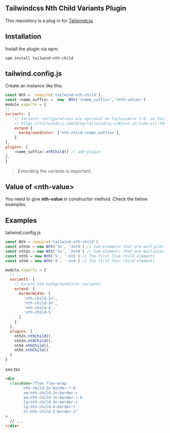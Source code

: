 ## Tailwindcss Nth Child Variants Plugin

This repository is a plug in for [Tailwindcss](https://github.com/tailwindlabs/tailwindcss)

## Installation

Install the plugin via npm:

    npm install tailwind-nth-child

## tailwind.config.js

Create an instance like this.

```js
const Nth =  require('tailwind-nth-child');
const <name_suffix> =  new  Nth('<name_suffix>','<nth-value>')
module.exports = {
// ...
variants: {
    // Variants configurations are optional on Tailwindcss 3.0, so this configuration can be omitted
    // https://tailwindcss.com/blog/tailwindcss-v3#just-in-time-all-the-time
    extend:{
      backgroundColor: ['nth-child-<name_suffix>'],
    }
},
plugins: [
    <name_suffix>.nthChild() // add-plugin
],
}
```

> Extending the variants is important.

## Value of <nth-value\>

You need to give **nth-value** in constructor method. Check the below examples.

## Examples

tailwind.config.js

```jsx
const Nth = require('tailwind-nth-child')
const nth3n = new Nth('3n', '3n+0') // Sub-elements that are multiples of 3
const nth2n = new Nth('2n', '2n+0') // Sub-elements that are multiples of 2  === new  Nth('even','even')
const nth5 = new Nth('5', '-n+5') // The first five child elements
const nth4 = new Nth('4', '-n+4') // The first four child elements

module.exports = {
  // ...
  variants: {
    // extend the backgroundColor variants
    extend: {
      borderWidth: [
        'nth-child-2n',
        'nth-child-3n',
        'nth-child-4',
        'nth-child-5'
      ]
    }
  },
  plugins: [
    nth2n.nthChild(),
    nth3n.nthChild(),
    nth4.nthChild(),
    nth5.nthChild()
  ]
}
```

xxx.tsx

```html
<div
  className="flex flex-wrap
        nth-child-2n:border-r-0 
        sm:nth-child-2n:border-r 
        sm:nth-child-3n:border-r-0 
        lg:nth-child-3n:border-r  
        lg:nth-child-4:border-t 
        xl:nth-child-5:border-t"
>
  // ...
</div>
```
